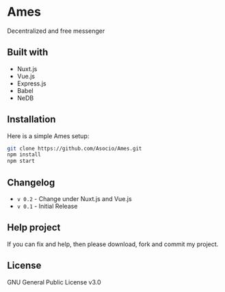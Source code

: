 # Ames
Decentralized and free messenger

## Built with
* Nuxt.js
* Vue.js
* Express.js
* Babel
* NeDB

## Installation
Here is a simple Ames setup:
```bash
git clone https://github.com/Asocio/Ames.git
npm install
npm start
```

## Changelog
* `v 0.2` - Change under Nuxt.js and Vue.js
* `v 0.1` - Initial Release

## Help project
If you can fix and help, then please download, fork and commit my project.
## License

GNU General Public License v3.0
